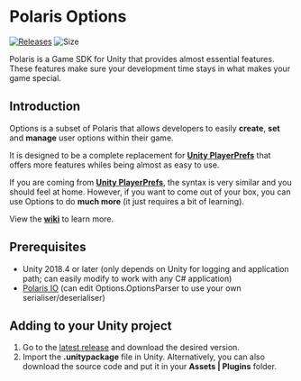 # Polaris Options
[![Releases](https://img.shields.io/github/release/dynamiquel/Polaris-Options?include_prereleases)](https://github.com/dynamiquel/Polaris-Options/releases)
![Size](https://img.shields.io/github/languages/code-size/dynamiquel/Polaris-Options)

Polaris is a Game SDK for Unity that provides almost essential features. These features make sure your development time stays in what makes your game special.

## Introduction
Options is a subset of Polaris that allows developers to easily **create**, **set** and **manage** user options within their game.

It is designed to be a complete replacement for **[Unity PlayerPrefs](https://docs.unity3d.com/ScriptReference/PlayerPrefs.html)** that offers more features whiles being almost as easy to use.

If you are coming from **[Unity PlayerPrefs](https://docs.unity3d.com/ScriptReference/PlayerPrefs.html)**, the syntax is very similar and you should feel at home. However, if you want to come out of your box, you can use Options to do **much more** (it just requires a bit of learning).

View the **[wiki](https://app.gitbook.com/@dynamiquel/s/polaris-options/)** to learn more.

## Prerequisites
- Unity 2018.4 or later (only depends on Unity for logging and application path; can easily modify to work with any C# application)
- [Polaris IO](https://github.com/dynamiquel/Polaris-IO/releases/latest) (can edit Options.OptionsParser to use your own serialiser/deserialiser)

## Adding to your Unity project
1. Go to the <a href="https://github.com/dynamiquel/Polaris-Options/releases/latest">latest release</a> and download the desired version.
2. Import the **.unitypackage** file in Unity. Alternatively, you can also download the source code and put it in your **Assets | Plugins** folder.
